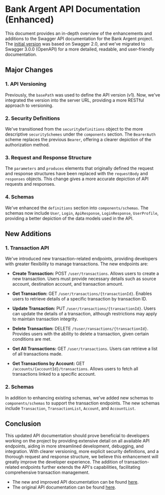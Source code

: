 # Bank Argent API Documentation (Enhanced)

This document provides an in-depth overview of the enhancements and additions to the Swagger API documentation for the Bank Argent project. The [initial version](./swagger-base.yaml) was based on Swagger 2.0, and we've migrated to Swagger 3.0.0 (OpenAPI) for a more detailed, readable, and user-friendly documentation.

## Major Changes

### 1. API Versioning

Previously, the `basePath` was used to define the API version (v1). Now, we've integrated the version into the server URL, providing a more RESTful approach to versioning.

### 2. Security Definitions

We've transitioned from the `securityDefinitions` object to the more descriptive `securitySchemes` under the `components` section. The `BearerAuth` scheme replaces the previous `Bearer`, offering a clearer depiction of the authorization method.

### 3. Request and Response Structure

The `parameters` and `produces` elements that originally defined the request and response structures have been replaced with the `requestBody` and `responses` objects. This change gives a more accurate depiction of API requests and responses.

### 4. Schemas

We've enhanced the `definitions` section into `components/schemas`. The schemas now include `User`, `Login`, `ApiResponse`, `LoginResponse`, `UserProfile`, providing a better depiction of the data models used in the API.

## New Additions

### 1. Transaction API

We've introduced new transaction-related endpoints, providing developers with greater flexibility to manage transactions. The new endpoints are:

- **Create Transaction:** POST `/user/transactions`. Allows users to create a new transaction. Users must provide necessary details such as source account, destination account, and transaction amount.

- **Get Transaction:** GET `/user/transactions/{transactionId}`. Enables users to retrieve details of a specific transaction by transaction ID.

- **Update Transaction:** PUT `/user/transactions/{transactionId}`. Users can update the details of a transaction, although restrictions may apply to maintain transaction integrity.

- **Delete Transaction:** DELETE `/tuser/ransactions/{transactionId}`. Provides users with the ability to delete a transaction, given certain conditions are met.

- **Get All Transactions:** GET `/user/transactions`. Users can retrieve a list of all transactions made.

- **Get Transactions by Account:** GET `/accounts/{accountId}/transactions`. Allows users to fetch all transactions linked to a specific account.

### 2. Schemas

In addition to enhancing existing schemas, we've added new schemas to `components/schemas` to support the transaction endpoints. The new schemas include `Transaction`, `TransactionList`, `Account`, and `AccountList`.

## Conclusion

This updated API documentation should prove beneficial to developers working on the project by providing extensive detail on all available API endpoints, aiding in more streamlined development, debugging, and integration. With clearer versioning, more explicit security definitions, and a thorough request and response structure, we believe this enhancement will greatly improve the developer experience. The addition of transaction-related endpoints further extends the API's capabilities, facilitating comprehensive transaction management.

- The new and improved API documentation can be found [here](./swagger-enhanced.yaml).
- The original API documentation can be found [here](./swagger-base.yaml).
